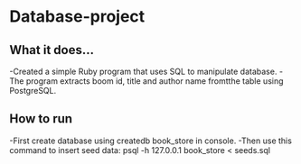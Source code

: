 # Database-project

## What it does...
-Created a simple Ruby program that uses SQL to manipulate database. 
-The program extracts boom id, title and author name fromtthe table using PostgreSQL.

## How to run 
-First create database using createdb book_store in console.
-Then use this command to insert seed data: psql -h 127.0.0.1 book_store < seeds.sql
